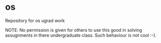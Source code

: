 # os
Repository for os ugrad work

NOTE: No permission is given for others to use this good in solving assugnments in there undergraduate class.  Such behaviour is not cool :-).
